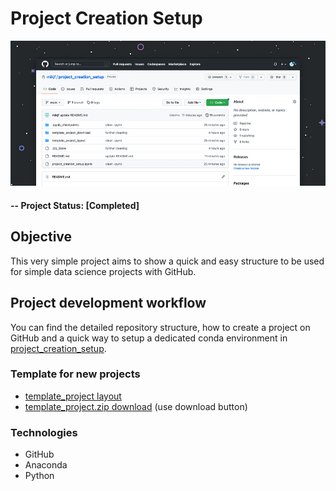 # Project Creation Setup

![alternative text](template_project_layout/reports/img/readme_image.jpg)

#### -- Project Status: [Completed]

## Objective
This very simple project aims to show a quick and easy structure to be used for simple data science projects with GitHub.

## Project development workflow
You can find the detailed repository structure, how to create a project on GitHub and a quick way to setup a dedicated conda environment in [project_creation_setup](project_creation_setup.ipynb).

### Template for new projects
* [template_project layout](template_project_layout/)
* [template_project.zip download](template_project_download/template_project.zip) (use download button)

### Technologies
* GitHub
* Anaconda
* Python
